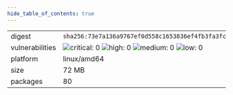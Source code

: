 ```yaml
---
hide_table_of_contents: true
---
```


<table>
<tr><td>digest</td><td><code>sha256:73e7a136a9767ef0d558c1653836ef4fb3fa3fcf66c4f222296ca8d0413e8188</code></td><tr><tr><td>vulnerabilities</td><td><img alt="critical: 0" src="https://img.shields.io/badge/critical-0-lightgrey"/> <img alt="high: 0" src="https://img.shields.io/badge/high-0-lightgrey"/> <img alt="medium: 0" src="https://img.shields.io/badge/medium-0-lightgrey"/> <img alt="low: 0" src="https://img.shields.io/badge/low-0-lightgrey"/> <!-- unspecified: 0 --></td></tr>
<tr><td>platform</td><td>linux/amd64</td></tr>
<tr><td>size</td><td>72 MB</td></tr>
<tr><td>packages</td><td>80</td></tr>
</table>
</details></table>
</details>

<table></table>

